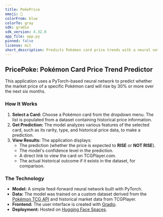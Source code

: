 ```yaml
---
title: PokePrice
emoji: 🔮
colorFrom: blue
colorTo: gray
sdk: gradio
sdk_version: 4.32.0
app_file: app.py
pinned: false
license: mit
short_description: Predicts Pokémon card price trends with a neural network.
---
```


## PricePoke: Pokémon Card Price Trend Predictor

This application uses a PyTorch-based neural network to predict whether the market price of a specific Pokémon card will rise by 30% or more over the next six months.

### How It Works
1.  **Select a Card:** Choose a Pokémon card from the dropdown menu. The list is populated from a dataset containing historical price information.
2.  **Get Prediction:** The model analyzes various features of the selected card, such as its rarity, type, and historical price data, to make a prediction.
3.  **View Results:** The application displays:
    *   The prediction (whether the price is expected to **RISE** or **NOT RISE**).
    *   The model's confidence level in the prediction.
    *   A direct link to view the card on TCGPlayer.com.
    *   The actual historical outcome if it exists in the dataset, for comparison.

### The Technology
-   **Model:** A simple feed-forward neural network built with PyTorch.
-   **Data:** The model was trained on a custom dataset derived from the [Pokémon TCG API](https://pokemontcg.io/) and historical market data from TCGPlayer.
-   **Frontend:** The user interface is created with [Gradio](https://www.gradio.app/).
-   **Deployment:** Hosted on [Hugging Face Spaces](https://huggingface.co/spaces).
